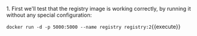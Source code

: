 1\. First we'll test that the registry image is working correctly, by running it without any special configuration:

`docker run -d -p 5000:5000 --name registry registry:2`{{execute}}


